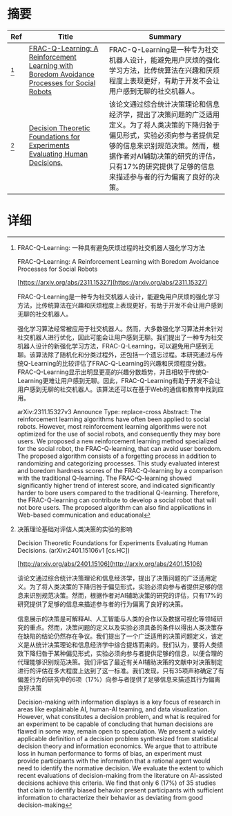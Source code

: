 # 摘要

| Ref | Title | Summary |
| --- | --- | --- |
| [^1] | [FRAC-Q-Learning: A Reinforcement Learning with Boredom Avoidance Processes for Social Robots](https://arxiv.org/abs/2311.15327) | FRAC-Q-Learning是一种专为社交机器人设计，能避免用户厌烦的强化学习方法，比传统算法在兴趣和厌烦程度上表现更好，有助于开发不会让用户感到无聊的社交机器人。 |
| [^2] | [Decision Theoretic Foundations for Experiments Evaluating Human Decisions.](http://arxiv.org/abs/2401.15106) | 该论文通过综合统计决策理论和信息经济学，提出了决策问题的广泛适用定义。为了将人类决策的下降归咎于偏见形式，实验必须向参与者提供足够的信息来识别规范决策。然而，根据作者对AI辅助决策的研究的评估，只有17%的研究提供了足够的信息来描述参与者的行为偏离了良好的决策。 |

# 详细

[^1]: FRAC-Q-Learning: 一种具有避免厌烦过程的社交机器人强化学习方法

    FRAC-Q-Learning: A Reinforcement Learning with Boredom Avoidance Processes for Social Robots

    [https://arxiv.org/abs/2311.15327](https://arxiv.org/abs/2311.15327)

    FRAC-Q-Learning是一种专为社交机器人设计，能避免用户厌烦的强化学习方法，比传统算法在兴趣和厌烦程度上表现更好，有助于开发不会让用户感到无聊的社交机器人。

    

    强化学习算法经常被应用于社交机器人。然而，大多数强化学习算法并未针对社交机器人进行优化，因此可能会让用户感到无聊。我们提出了一种专为社交机器人设计的新强化学习方法，FRAC-Q-Learning，可以避免用户感到无聊。该算法除了随机化和分类过程外，还包括一个遗忘过程。本研究通过与传统Q-Learning的比较评估了FRAC-Q-Learning的兴趣和厌烦程度分数。FRAC-Q-Learning显示出明显更高的兴趣分数趋势，并且相较于传统Q-Learning更难让用户感到无聊。因此，FRAC-Q-Learning有助于开发不会让用户感到无聊的社交机器人。该算法还可以在基于Web的通信和教育中找到应用。

    arXiv:2311.15327v3 Announce Type: replace-cross  Abstract: The reinforcement learning algorithms have often been applied to social robots. However, most reinforcement learning algorithms were not optimized for the use of social robots, and consequently they may bore users. We proposed a new reinforcement learning method specialized for the social robot, the FRAC-Q-learning, that can avoid user boredom. The proposed algorithm consists of a forgetting process in addition to randomizing and categorizing processes. This study evaluated interest and boredom hardness scores of the FRAC-Q-learning by a comparison with the traditional Q-learning. The FRAC-Q-learning showed significantly higher trend of interest score, and indicated significantly harder to bore users compared to the traditional Q-learning. Therefore, the FRAC-Q-learning can contribute to develop a social robot that will not bore users. The proposed algorithm can also find applications in Web-based communication and educational 
    
[^2]: 决策理论基础对评估人类决策的实验的影响

    Decision Theoretic Foundations for Experiments Evaluating Human Decisions. (arXiv:2401.15106v1 [cs.HC])

    [http://arxiv.org/abs/2401.15106](http://arxiv.org/abs/2401.15106)

    该论文通过综合统计决策理论和信息经济学，提出了决策问题的广泛适用定义。为了将人类决策的下降归咎于偏见形式，实验必须向参与者提供足够的信息来识别规范决策。然而，根据作者对AI辅助决策的研究的评估，只有17%的研究提供了足够的信息来描述参与者的行为偏离了良好的决策。

    

    信息展示的决策是可解释AI、人工智能与人类的合作以及数据可视化等领域研究的重点。然而，决策问题的定义以及实验必须具备的条件以得出人类决策存在缺陷的结论仍然存在争议。我们提出了一个广泛适用的决策问题定义，该定义是从统计决策理论和信息经济学中综合提炼而来的。我们认为，要将人类绩效下降归咎于某种偏见形式，实验必须向参与者提供足够的信息，以便合理的代理能够识别规范决策。我们评估了最近有关AI辅助决策的文献中对决策制定进行的评估在多大程度上达到了这一标准。我们发现，只有35项声称确定了有偏差行为的研究中的6项（17%）向参与者提供了足够信息来描述其行为偏离良好决策

    Decision-making with information displays is a key focus of research in areas like explainable AI, human-AI teaming, and data visualization. However, what constitutes a decision problem, and what is required for an experiment to be capable of concluding that human decisions are flawed in some way, remain open to speculation. We present a widely applicable definition of a decision problem synthesized from statistical decision theory and information economics. We argue that to attribute loss in human performance to forms of bias, an experiment must provide participants with the information that a rational agent would need to identify the normative decision. We evaluate the extent to which recent evaluations of decision-making from the literature on AI-assisted decisions achieve this criteria. We find that only 6 (17\%) of 35 studies that claim to identify biased behavior present participants with sufficient information to characterize their behavior as deviating from good decision-making
    

